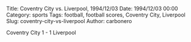Title: Coventry City vs. Liverpool, 1994/12/03
Date: 1994/12/03 00:00
Category: sports
Tags: football, football scores, Coventry City, Liverpool
Slug: coventry-city-vs-liverpool
Author: carbonero


Coventry City 1 - 1 Liverpool
